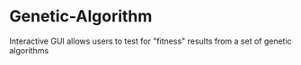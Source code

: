 # Genetic-Algorithm
Interactive GUI allows users to test for "fitness" results from a set of genetic algorithms

